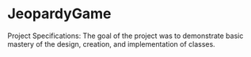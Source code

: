 # JeopardyGame
Project Specifications:
The goal of the project was to demonstrate basic mastery of the design, creation, and implementation of classes.
